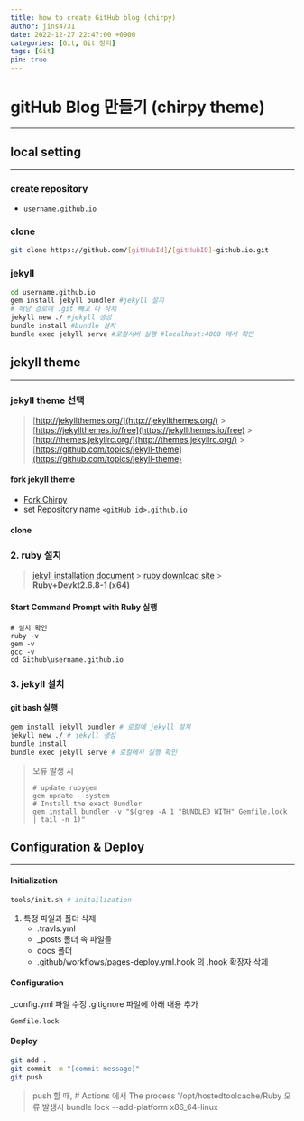 ```yaml
---
title: how to create GitHub blog (chirpy)
author: jins4731
date: 2022-12-27 22:47:00 +0900
categories: [Git, Git 정리]
tags: [Git]
pin: true
---
```


# gitHub Blog 만들기 (chirpy theme)

---

## local setting

---

### create repository

- `username.github.io`

### clone

```bash
git clone https://github.com/[gitHubId]/[gitHubID]-github.io.git
```

### jekyll

```bash
cd username.github.io
gem install jekyll bundler #jekyll 설치
# 해당 경로에 .git 빼고 다 삭제
jekyll new ./ #jekyll 생성
bundle install #bundle 설치
bundle exec jekyll serve #로컬서버 실행 #localhost:4000 에서 확인
```

## jekyll theme

---

### jekyll theme 선택

> [http://jekyllthemes.org/](http://jekyllthemes.org/) > [https://jekyllthemes.io/free](https://jekyllthemes.io/free) > [http://themes.jekyllrc.org/](http://themes.jekyllrc.org/) > [https://github.com/topics/jekyll-theme](https://github.com/topics/jekyll-theme)

#### fork jekyll theme

- [Fork Chirpy](https://github.com/cotes2020/jekyll-theme-chirpy/fork)
- set Repository name
  `<gitHub id>.github.io`

#### clone

### 2. ruby 설치

> [jekyll installation document](https://jekyllrb.com/docs/installation/) > [ruby download site](https://rubyinstaller.org/downloads/archives/) > **Ruby+Devkt2.6.8-1 (x64)**

#### Start Command Prompt with Ruby 실행

```
# 설치 확인
ruby -v
gem -v
gcc -v
cd Github\username.github.io
```

### 3. jekyll 설치

#### git bash 실행

```bash
gem install jekyll bundler # 로컬에 jekyll 설치
jekyll new ./ # jekyll 생성
bundle install
bundle exec jekyll serve # 로컬에서 실행 확인
```

> 오류 발생 시
>
> ```
> # update rubygem
> gem update --system
> # Install the exact Bundler
> gem install bundler -v "$(grep -A 1 "BUNDLED WITH" Gemfile.lock | tail -n 1)"
> ```

## Configuration & Deploy

---

#### Initialization

```bash
tools/init.sh # initailization
```

1. 특정 파일과 폴더 삭제
   - .travls.yml
   - \_posts 폴더 속 파일들
   - docs 폴더
   - .github/workflows/pages-deploy.yml.hook 의 .hook 확장자 삭제

#### Configuration

\_config.yml 파일 수정
.gitignore 파일에 아래 내용 추가

```
Gemfile.lock
```

#### Deploy

```bash
git add .
git commit -m "[commit message]"
git push
```

> push 할 때, # Actions 에서 The process '/opt/hostedtoolcache/Ruby 오류 발생시
> bundle lock --add-platform x86_64-linux

